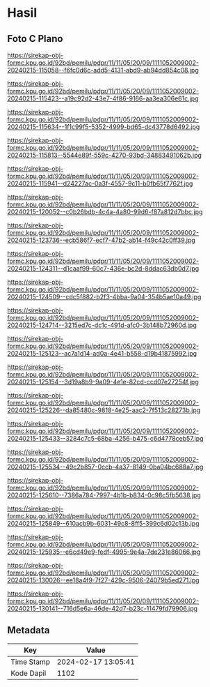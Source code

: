 # Hasil

## Foto C Plano

https://sirekap-obj-formc.kpu.go.id/92bd/pemilu/pdpr/11/11/05/20/09/1111052009002-20240215-115058--f6fc0d6c-add5-4131-abd9-ab94dd854c08.jpg

https://sirekap-obj-formc.kpu.go.id/92bd/pemilu/pdpr/11/11/05/20/09/1111052009002-20240215-115423--a19c92d2-43e7-4f86-9166-aa3ea306e61c.jpg

https://sirekap-obj-formc.kpu.go.id/92bd/pemilu/pdpr/11/11/05/20/09/1111052009002-20240215-115634--1f1c99f5-5352-4999-bd65-dc43778d6492.jpg

https://sirekap-obj-formc.kpu.go.id/92bd/pemilu/pdpr/11/11/05/20/09/1111052009002-20240215-115813--5544e89f-559c-4270-93bd-34883491062b.jpg

https://sirekap-obj-formc.kpu.go.id/92bd/pemilu/pdpr/11/11/05/20/09/1111052009002-20240215-115941--d24227ac-0a3f-4557-9c11-b0fb65f7762f.jpg

https://sirekap-obj-formc.kpu.go.id/92bd/pemilu/pdpr/11/11/05/20/09/1111052009002-20240215-120052--c0b26bdb-4c4a-4a80-99d6-f87a812d7bbc.jpg

https://sirekap-obj-formc.kpu.go.id/92bd/pemilu/pdpr/11/11/05/20/09/1111052009002-20240215-123736--ecb586f7-ecf7-47b2-ab14-f49c42c0ff39.jpg

https://sirekap-obj-formc.kpu.go.id/92bd/pemilu/pdpr/11/11/05/20/09/1111052009002-20240215-124311--d1caaf99-60c7-436e-bc2d-8ddac63db0d7.jpg

https://sirekap-obj-formc.kpu.go.id/92bd/pemilu/pdpr/11/11/05/20/09/1111052009002-20240215-124509--cdc5f882-b2f3-4bba-9a04-354b5ae10a49.jpg

https://sirekap-obj-formc.kpu.go.id/92bd/pemilu/pdpr/11/11/05/20/09/1111052009002-20240215-124714--3215ed7c-dc1c-491d-afc0-3b148b72960d.jpg

https://sirekap-obj-formc.kpu.go.id/92bd/pemilu/pdpr/11/11/05/20/09/1111052009002-20240215-125123--ac7a1d14-ad0a-4e41-b558-d19b41875992.jpg

https://sirekap-obj-formc.kpu.go.id/92bd/pemilu/pdpr/11/11/05/20/09/1111052009002-20240215-125154--3d19a8b9-9a09-4e1e-82cd-ccd07e27254f.jpg

https://sirekap-obj-formc.kpu.go.id/92bd/pemilu/pdpr/11/11/05/20/09/1111052009002-20240215-125226--da85480c-9818-4e25-aac2-7f513c28273b.jpg

https://sirekap-obj-formc.kpu.go.id/92bd/pemilu/pdpr/11/11/05/20/09/1111052009002-20240215-125433--3284c7c5-68ba-4256-b475-c6d4778ceb57.jpg

https://sirekap-obj-formc.kpu.go.id/92bd/pemilu/pdpr/11/11/05/20/09/1111052009002-20240215-125534--49c2b857-0ccb-4a37-8149-0ba04bc688a7.jpg

https://sirekap-obj-formc.kpu.go.id/92bd/pemilu/pdpr/11/11/05/20/09/1111052009002-20240215-125610--7386a784-7997-4b1b-b834-0c98c5fb5638.jpg

https://sirekap-obj-formc.kpu.go.id/92bd/pemilu/pdpr/11/11/05/20/09/1111052009002-20240215-125849--610acb9b-6031-49c8-8ff5-399c6d02c13b.jpg

https://sirekap-obj-formc.kpu.go.id/92bd/pemilu/pdpr/11/11/05/20/09/1111052009002-20240215-125935--e6cd49e9-fedf-4995-9e4a-7de231e86066.jpg

https://sirekap-obj-formc.kpu.go.id/92bd/pemilu/pdpr/11/11/05/20/09/1111052009002-20240215-130026--ee18a4f9-7f27-429c-9506-24079b5ed271.jpg

https://sirekap-obj-formc.kpu.go.id/92bd/pemilu/pdpr/11/11/05/20/09/1111052009002-20240215-130141--716d5e6a-46de-42d7-b23c-11479fd79906.jpg


## Metadata

| Key        | Value               |
| ---------- | ------------------- |
| Time Stamp | 2024-02-17 13:05:41 |
| Kode Dapil | 1102                |



